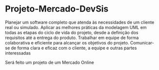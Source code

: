 # Projeto-Mercado-DevSis

Planejar um software completo que atenda às necessidades de um cliente real ou simulado.
Aplicar as melhores práticas da modelagem UML em todas as etapas do ciclo de vida do projeto, desde a definição dos requisitos até a entrega do produto.
Trabalhar em equipe de forma colaborativa e eficiente para alcançar os objetivos do projeto.
Comunicar-se de forma clara e eficaz com o cliente, a equipe e outras partes interessadas

Será feito um projeto de um Mercado Online
